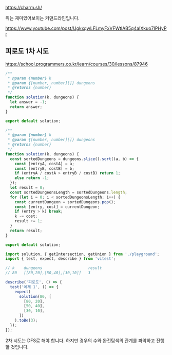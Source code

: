 https://charm.sh/

위는 재미있어보이는 커맨드라인입니다.

https://www.youtube.com/post/UgkxqwLFLmyFxVFWtlAB5q4aIXkuo7IPHyPr

## 피로도 1차 시도

https://school.programmers.co.kr/learn/courses/30/lessons/87946

```js
/**
 * @param {number} k
 * @param {[number, number][]} dungeons
 * @returns {number}
 */
function solution(k, dungeons) {
  let answer = -1;
  return answer;
}

export default solution;
```

```js
/**
 * @param {number} k
 * @param {[number, number][]} dungeons
 * @returns {number}
 */
function solution(k, dungeons) {
  const sortedDungeons = dungeons.slice().sort((a, b) => {
    const [entryA, costA] = a;
    const [entryB, costB] = b;
    if (entryA / costA > entryB / costB) return 1;
    else return -1;
  });
  let result = 0;
  const sortedDungeonsLength = sortedDungeons.length;
  for (let i = 0; i < sortedDungeonsLength; i++) {
    const currentDungeon = sortedDungeons.pop();
    const [entry, cost] = currentDungeon;
    if (entry > k) break;
    k -= cost;
    result += 1;
  }
  return result;
}

export default solution;
```

```js
import solution, { getIntersection, getUnion } from './playground';
import { test, expect, describe } from 'vitest';

// k	dungeons	                result
// 80	[[80,20],[50,40],[30,10]]	3

describe('피로도', () => {
  test('예제 1', () => {
    expect(
      solution(80, [
        [80, 20],
        [50, 40],
        [30, 10],
      ])
    ).toBe(3);
  });
});
```

2차 시도는 DFS로 해야 합니다. 하지만 경우의 수와 완전탐색의 관계를 파악하고 진행할 것입니다.
